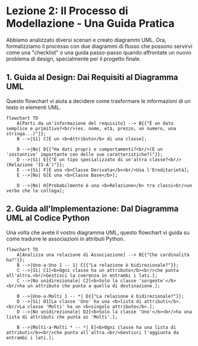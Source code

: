 # Lezione 2: Il Processo di Modellazione - Una Guida Pratica

Abbiamo analizzato diversi scenari e creato diagrammi UML. Ora, formalizziamo il processo con due diagrammi di flusso che possono servirvi come una "checklist" o una guida passo-passo quando affrontate un nuovo problema di design, specialmente per il progetto finale.

## 1. Guida al Design: Dai Requisiti al Diagramma UML

Questo flowchart vi aiuta a decidere come trasformare le informazioni di un testo in elementi UML.

```mermaid
flowchart TD
    A[Parti da un'informazione del requisito] --> B{{"È un dato semplice e primitivo?<br/>(es. nome, età, prezzo, un numero, una stringa...)"}};
    B -->|Sì| C[È un <b>Attributo</b> di una classe];
    
    B -->|No| D{{"Ha dati propri e comportamenti?<br/>(È un 'sostantivo' importante con delle sue caratteristiche?)"}};
    D -->|Sì| E{{"È un tipo specializzato di un'altra classe?<br/>(Relazione 'IS-A')"}};
    E -->|Sì| F[È una <b>Classe Derivata</b><br/>Usa l'Ereditarietà];
    E -->|No| G[È una <b>Classe Base</b>];

    D -->|No| H[Probabilmente è una <b>Relazione</b> tra classi<br/>un verbo che le collega];

```

## 2. Guida all'Implementazione: Dal Diagramma UML al Codice Python

Una volta che avete il vostro diagramma UML, questo flowchart vi guida su come tradurre le associazioni in attributi Python.

```mermaid
flowchart TD
    A[Analizza una relazione di Associazione] --> B{{"Che cardinalità ha?"}};
    B -->|Uno-a-Uno 1 -- 1| C{{"La relazione è bidirezionale?"}};
    C -->|Sì| C1[<b>Ogni classe ha un attributo</b><br/>che punta all'altra.<br/>Gestisci la coerenza in entrambi i lati.];
    C -->|No unidirezionale| C2[<b>Solo la classe 'sorgente'</b><br/>ha un attributo che punta a quella di destinazione.];

    B -->|Uno-a-Molti 1 -- *| D{{"La relazione è bidirezionale?"}};
    D -->|Sì| D1[La classe 'Uno' ha una <b>lista di attributi</b>.<br/>La classe 'Molti' ha un <b>singolo attributo</b>.];
    D -->|No unidirezionale| D2[<b>Solo la classe 'Uno'</b><br/>ha una lista di attributi che punta ai 'Molti'.];

    B -->|Molti-a-Molti * -- *| E[<b>Ogni classe ha una lista di attributi</b><br/>che punta all'altra.<br/>Gestisci l'aggiunta da entrambi i lati.];
    
```
